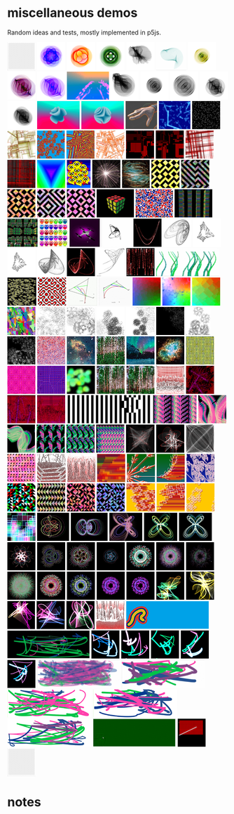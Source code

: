 # miscellaneous demos

Random ideas and tests, mostly implemented in p5js. 

![](https://github.com/alinen/misc/blob/master/media/1480617771-mouseFollow1.thumbnail.gif)
![](https://github.com/alinen/misc/blob/master/media/1527733185-roseClassic3.thumbnail.png)
![](https://github.com/alinen/misc/blob/master/media/1527733052-roseClassic2.thumbnail.png)
![](https://github.com/alinen/misc/blob/master/media/1527732721-roseClassic.thumbnail.png)
![](https://github.com/alinen/misc/blob/master/media/1527732253-roseLineParamVary.thumbnail.png)
![](https://github.com/alinen/misc/blob/master/media/1527648604-roseCurveTrace1.thumbnail.gif)
![](https://github.com/alinen/misc/blob/master/media/1527648192-roseColor3.thumbnail.png)
![](https://github.com/alinen/misc/blob/master/media/1527647464-roseColor2.thumbnail.png)
![](https://github.com/alinen/misc/blob/master/media/1527646990-rosePurple1.thumbnail.png)
![](https://github.com/alinen/misc/blob/master/media/1527550081-particleGhosts.thumbnail.gif)
![](https://github.com/alinen/misc/blob/master/media/1527549688-roseLineNoise3.thumbnail.png)
![](https://github.com/alinen/misc/blob/master/media/1527549548-roseLine0.9.thumbnail.png)
![](https://github.com/alinen/misc/blob/master/media/1527549469-roseLine1.thumbnail.png)
![](https://github.com/alinen/misc/blob/master/media/1527549157-roseLineNoise2.thumbnail.png)
![](https://github.com/alinen/misc/blob/master/media/1527538452-roseLineNoise.thumbnail.png)
![](https://github.com/alinen/misc/blob/master/media/1500259880-curiousSphere2.thumbnail.gif)
![](https://github.com/alinen/misc/blob/master/media/1500169407-curiousSphere1.thumbnail.gif)
![](https://github.com/alinen/misc/blob/master/media/1497987452-nightmareHands.thumbnail.gif)
![](https://github.com/alinen/misc/blob/master/media/1497562632-constellations.thumbnail.gif)
![](https://github.com/alinen/misc/blob/master/media/1497275416-stars.thumbnail.png)
![](https://github.com/alinen/misc/blob/master/media/1496366500-subdivide2.thumbnail.png)
![](https://github.com/alinen/misc/blob/master/media/1496198158-rainbows2.thumbnail.gif)
![](https://github.com/alinen/misc/blob/master/media/1496197972-rainbows2.thumbnail.png)
![](https://github.com/alinen/misc/blob/master/media/1496014499-subdivide1.thumbnail.png)
![](https://github.com/alinen/misc/blob/master/media/1496002552-redblacksquares1.thumbnail.png)
![](https://github.com/alinen/misc/blob/master/media/1496002509-redblacksquares.thumbnail.png)
![](https://github.com/alinen/misc/blob/master/media/1495858654-pipes1.thumbnail.png)
![](https://github.com/alinen/misc/blob/master/media/1495858398-pipes.thumbnail.png)
![](https://github.com/alinen/misc/blob/master/media/1495770976-TriangleHues.thumbnail.gif)
![](https://github.com/alinen/misc/blob/master/media/1495678635-whatever.thumbnail.png)
![](https://github.com/alinen/misc/blob/master/media/1495595001-dandilion.thumbnail.png)
![](https://github.com/alinen/misc/blob/master/media/1495506880-dots.thumbnail.gif)
![](https://github.com/alinen/misc/blob/master/media/1493055424-truchet9.thumbnail.png)
![](https://github.com/alinen/misc/blob/master/media/1493055388-truchet8.thumbnail.png)
![](https://github.com/alinen/misc/blob/master/media/1493055343-truchet7.thumbnail.png)
![](https://github.com/alinen/misc/blob/master/media/1493055325-truchet6.thumbnail.png)
![](https://github.com/alinen/misc/blob/master/media/1493055309-truchet5.thumbnail.png)
![](https://github.com/alinen/misc/blob/master/media/1489032058-rubiks2.thumbnail.gif)
![](https://github.com/alinen/misc/blob/master/media/1488997615-voronoi-wrongblend.thumbnail.png)
![](https://github.com/alinen/misc/blob/master/media/1488938444-rubiks1.thumbnail.gif)
![](https://github.com/alinen/misc/blob/master/media/1488855134-rubiks.thumbnail.gif)
![](https://github.com/alinen/misc/blob/master/media/1488768293-owlsvg.thumbnail.png)
![](https://github.com/alinen/misc/blob/master/media/1488512347-drone.thumbnail.gif)
![](https://github.com/alinen/misc/blob/master/media/1486957309-attractor2D.thumbnail.gif)
![](https://github.com/alinen/misc/blob/master/media/1486948827-attractor2DHenonMap.thumbnail.png)
![](https://github.com/alinen/misc/blob/master/media/1486948827-attractor2D6.thumbnail.png)
![](https://github.com/alinen/misc/blob/master/media/1486948827-attractor2D5.thumbnail.png)
![](https://github.com/alinen/misc/blob/master/media/1486948827-attractor2D4.thumbnail.png)
![](https://github.com/alinen/misc/blob/master/media/1486948827-attractor2D3.thumbnail.png)
![](https://github.com/alinen/misc/blob/master/media/1486948827-attractor2D2.thumbnail.png)
![](https://github.com/alinen/misc/blob/master/media/1486948827-attractor2D1.thumbnail.png)
![](https://github.com/alinen/misc/blob/master/media/1486948827-1Dattractor1.thumbnail.png)
![](https://github.com/alinen/misc/blob/master/media/1486874841-grass.thumbnail.gif)
![](https://github.com/alinen/misc/blob/master/media/1486265922-eyes.thumbnail.gif)
![](https://github.com/alinen/misc/blob/master/media/1486262202-truchetTiles.thumbnail.gif)
![](https://github.com/alinen/misc/blob/master/media/1486179164-curlyQ.thumbnail.gif)
![](https://github.com/alinen/misc/blob/master/media/1486090836-catmulrom.thumbnail.gif)
![](https://github.com/alinen/misc/blob/master/media/1486003740-animationTest3.thumbnail.gif)
![](https://github.com/alinen/misc/blob/master/media/1486003166-cloud.thumbnail.png)
![](https://github.com/alinen/misc/blob/master/media/1485924532-animationTest2.thumbnail.gif)
![](https://github.com/alinen/misc/blob/master/media/1484887225-animationTest.thumbnail.gif)
![](https://github.com/alinen/misc/blob/master/media/1484710633-Puff6.thumbnail.png)
![](https://github.com/alinen/misc/blob/master/media/1484710546-Puff5.thumbnail.png)
![](https://github.com/alinen/misc/blob/master/media/1484710498-Puff4.thumbnail.png)
![](https://github.com/alinen/misc/blob/master/media/1484710366-Puff3.thumbnail.png)
![](https://github.com/alinen/misc/blob/master/media/1484710308-Puff2.thumbnail.png)
![](https://github.com/alinen/misc/blob/master/media/1484710249-Puff.thumbnail.png)
![](https://github.com/alinen/misc/blob/master/media/1484538242-whateverpuff.thumbnail.png)
![](https://github.com/alinen/misc/blob/master/media/1484537507-yarndrawer.thumbnail.png)
![](https://github.com/alinen/misc/blob/master/media/1484456697-nebula2.thumbnail.png)
![](https://github.com/alinen/misc/blob/master/media/1484456563-birches3.thumbnail.png)
![](https://github.com/alinen/misc/blob/master/media/1484455828-northernlights.thumbnail.png)
![](https://github.com/alinen/misc/blob/master/media/1484455685-nebula.thumbnail.png)
![](https://github.com/alinen/misc/blob/master/media/1484266749-motionIllusion3.thumbnail.png)
![](https://github.com/alinen/misc/blob/master/media/1484265634-motionIllusion2.thumbnail.png)
![](https://github.com/alinen/misc/blob/master/media/1484265634-motionIllusion.thumbnail.png)
![](https://github.com/alinen/misc/blob/master/media/1484265634-blob.thumbnail.gif)
![](https://github.com/alinen/misc/blob/master/media/1484265634-birches2.thumbnail.png)
![](https://github.com/alinen/misc/blob/master/media/1484265634-birches1.thumbnail.png)
![](https://github.com/alinen/misc/blob/master/media/1483929870-SPHLandscape4.thumbnail.png)
![](https://github.com/alinen/misc/blob/master/media/1483929870-SPHAttract3.thumbnail.gif)
![](https://github.com/alinen/misc/blob/master/media/1483929870-SPHAttract2.thumbnail.gif)
![](https://github.com/alinen/misc/blob/master/media/1483929870-SPHAttract.thumbnail.gif)
![](https://github.com/alinen/misc/blob/master/media/1483929749-mouseFollow4.thumbnail.gif)
![](https://github.com/alinen/misc/blob/master/media/1483490007-scribble7.thumbnail.png)
![](https://github.com/alinen/misc/blob/master/media/1483414246-scribble10.thumbnail.png)
![](https://github.com/alinen/misc/blob/master/media/1483414189-scribble6.thumbnail.png)
![](https://github.com/alinen/misc/blob/master/media/1483414071-scribble8.thumbnail.png)
![](https://github.com/alinen/misc/blob/master/media/1483414047-scribble9.thumbnail.png)
![](https://github.com/alinen/misc/blob/master/media/1483411866-scribble6.1.thumbnail.png)
![](https://github.com/alinen/misc/blob/master/media/1483242631-webNebula.thumbnail.gif)
![](https://github.com/alinen/misc/blob/master/media/1483233907-critters3-web.thumbnail.png)
![](https://github.com/alinen/misc/blob/master/media/1483224753-critters1-web.thumbnail.png)
![](https://github.com/alinen/misc/blob/master/media/1483123940-truchet4.thumbnail.png)
![](https://github.com/alinen/misc/blob/master/media/1482899107-SPHLandscape3.thumbnail.png)
![](https://github.com/alinen/misc/blob/master/media/1482898219-SPHLandscape2.thumbnail.png)
![](https://github.com/alinen/misc/blob/master/media/1482561009-lsystem-branch-greenred3.thumbnail.png)
![](https://github.com/alinen/misc/blob/master/media/1482560964-lsystem-branch-greenred2.thumbnail.png)
![](https://github.com/alinen/misc/blob/master/media/1482560945-lsystem-branch-greenred.thumbnail.png)
![](https://github.com/alinen/misc/blob/master/media/1482560928-lsystem5.1.thumbnail.png)
![](https://github.com/alinen/misc/blob/master/media/1482471293-truchet3.thumbnail.png)
![](https://github.com/alinen/misc/blob/master/media/1482471235-trunchet1.thumbnail.gif)
![](https://github.com/alinen/misc/blob/master/media/1482470961-truchet2.thumbnail.png)
![](https://github.com/alinen/misc/blob/master/media/1482470913-truchet1.thumbnail.png)
![](https://github.com/alinen/misc/blob/master/media/1482363604-lsystem2-3.thumbnail.png)
![](https://github.com/alinen/misc/blob/master/media/1482363081-lsystem2-2.thumbnail.png)
![](https://github.com/alinen/misc/blob/master/media/1482362956-lsystem2.thumbnail.png)
![](https://github.com/alinen/misc/blob/master/media/1482291800-lsystem-kochIsland.thumbnail.png)
![](https://github.com/alinen/misc/blob/master/media/1482101437-Lissajous2.thumbnail.png)
![](https://github.com/alinen/misc/blob/master/media/1482101167-Lissajous1.thumbnail.png)
![](https://github.com/alinen/misc/blob/master/media/1482100837-butterfly3.thumbnail.png)
![](https://github.com/alinen/misc/blob/master/media/1482100610-butterfly2.thumbnail.png)
![](https://github.com/alinen/misc/blob/master/media/1482100511-butterfly1.thumbnail.png)
![](https://github.com/alinen/misc/blob/master/media/1482036109-spirograph4.thumbnail.png)
![](https://github.com/alinen/misc/blob/master/media/1482035996-spirograph3.thumbnail.png)
![](https://github.com/alinen/misc/blob/master/media/1482035112-spirograph2.thumbnail.png)
![](https://github.com/alinen/misc/blob/master/media/1482034638-spirograph1.thumbnail.png)
![](https://github.com/alinen/misc/blob/master/media/1482031384-spiroflower6.thumbnail.png)
![](https://github.com/alinen/misc/blob/master/media/1482030924-spiroflower5.thumbnail.png)
![](https://github.com/alinen/misc/blob/master/media/1482030883-spiroflower.thumbnail.gif)
![](https://github.com/alinen/misc/blob/master/media/1482030805-spiroflower4.thumbnail.png)
![](https://github.com/alinen/misc/blob/master/media/1482030683-spiroflower3.thumbnail.png)
![](https://github.com/alinen/misc/blob/master/media/1482030602-spiroflower2.thumbnail.png)
![](https://github.com/alinen/misc/blob/master/media/1482030467-spiroflower1.thumbnail.gif)
![](https://github.com/alinen/misc/blob/master/media/1482030401-spiroflower1.thumbnail.png)
![](https://github.com/alinen/misc/blob/master/media/1482024624-glow10.thumbnail.png)
![](https://github.com/alinen/misc/blob/master/media/1482024523-glow9.thumbnail.png)
![](https://github.com/alinen/misc/blob/master/media/1482023101-glow8.thumbnail.png)
![](https://github.com/alinen/misc/blob/master/media/1482023101-glow7.thumbnail.png)
![](https://github.com/alinen/misc/blob/master/media/1482023101-glow6.thumbnail.png)
![](https://github.com/alinen/misc/blob/master/media/1481838178-SPHLandscape1.thumbnail.png)
![](https://github.com/alinen/misc/blob/master/media/1481734980-rainbowBrush.thumbnail.gif)
![](https://github.com/alinen/misc/blob/master/media/1481594746-scribbles4.thumbnail.gif)
![](https://github.com/alinen/misc/blob/master/media/1481502929-glow5.thumbnail.png)
![](https://github.com/alinen/misc/blob/master/media/1481502902-glow4.thumbnail.png)
![](https://github.com/alinen/misc/blob/master/media/1481502880-glow3.thumbnail.png)
![](https://github.com/alinen/misc/blob/master/media/1481502847-glow2.thumbnail.png)
![](https://github.com/alinen/misc/blob/master/media/1481502803-glow1.thumbnail.png)
![](https://github.com/alinen/misc/blob/master/media/1481121741-scribble2.thumbnail.gif)
![](https://github.com/alinen/misc/blob/master/media/1481061197-scribble.thumbnail.gif)
![](https://github.com/alinen/misc/blob/master/media/1481061121-staticScribble3.thumbnail.png)
![](https://github.com/alinen/misc/blob/master/media/1481061096-staticScribble2.thumbnail.png)
![](https://github.com/alinen/misc/blob/master/media/1481061056-staticScribble.thumbnail.png)
![](https://github.com/alinen/misc/blob/master/media/1480989477-fieldworm.thumbnail.gif)
![](https://github.com/alinen/misc/blob/master/media/1480898927-sph.thumbnail.gif)
![](https://github.com/alinen/misc/blob/master/media/1480617771-mouseFollow1.thumbnail.gif)

# notes


